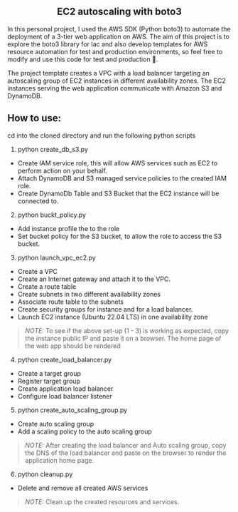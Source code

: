 <h2 align="center">EC2 autoscaling with boto3</h2>


In this personal project, I used the AWS SDK (Python boto3) to automate the deployment of a 3-tier web application on AWS. The aim of this project is to explore the boto3 library for Iac and also develop templates for AWS resource automation for test and production environments, so feel free to modify and use this code for test and production 🙂.


The project template creates a VPC with a load balancer targeting an autoscaling group of EC2 instances in different availability zones. The EC2 instances serving the web application communicate with Amazon S3 and DynamoDB.




How to use:
-----------
cd into the cloned directory and run the following python scripts


1.  python create_db_s3.py


- Create IAM service role, this will allow AWS services such as EC2 to perform action on your behalf.
- Attach DynamoDB and S3 managed service policies to the created IAM role.
- Create DynamoDb Table and S3 Bucket that the EC2 instance will be connected to.


2. python buckt_policy.py
- Add instance profile the to the role
- Set bucket policy for the S3 bucket, to allow the role to access the S3 bucket.


3. python launch_vpc_ec2.py


- Create a VPC
- Create an Internet gateway and attach it to the VPC.
- Create a route table
- Create subnets in two different availability zones
- Associate route table to the subnets
- Create security groups for instance and for a load balancer.
- Launch EC2 instance (Ubuntu 22.04 LTS) in one availability zone


> _NOTE:_  To see if the above set-up (1 - 3) is working as expected, copy the instance public IP and paste it on a browser. The home page of the web app should be rendered


4. python create_load_balancer.py


- Create a target group
- Register target group
- Create application load balancer
- Configure load balancer listener


5. python create_auto_scaling_group.py
- Create auto scaling group
- Add a scaling policy to the auto scaling group


>  _NOTE:_  After creating the load balancer and Auto scaling group, copy the DNS of the load balancer and paste on the browser to render the application home page.


6. python cleanup.py
- Delete and remove all created AWS services


> _NOTE:_  Clean up the created resources and services.